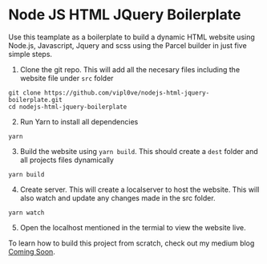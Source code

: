 # Node JS HTML JQuery Boilerplate #

Use this teamplate as a boilerplate to build a dynamic HTML website using Node.js, Javascript, Jquery and scss using the Parcel builder in just five simple steps.

1. Clone the git repo. This will add all the necesary files including the website file under `src` folder
```
git clone https://github.com/vipl0ve/nodejs-html-jquery-boilerplate.git
cd nodejs-html-jquery-boilerplate
```
2. Run Yarn to install all dependencies
```
yarn
```
3. Build the website using `yarn build`. This should create a `dest` folder and all projects files dynamically 
```
yarn build
```
4. Create server. This will create a localserver to host the website. This will also watch and update any changes made in the src folder.
```
yarn watch
```
5. Open the localhost mentioned in the termial to view the website live.

To learn how to build this project from scratch, check out my medium blog [Coming Soon](https://medium.com/@vipl0ve).
